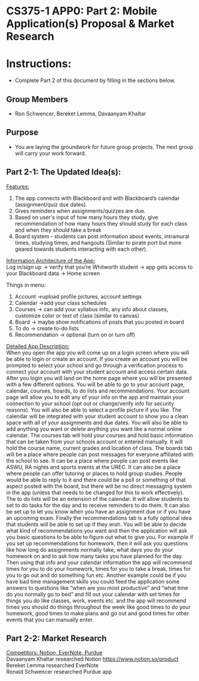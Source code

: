CS375-1 APP0: Part 2: Mobile Application(s) Proposal & Market Research
======================================================================

# Instructions:
* Complete Part 2 of this document by filling in the sections below.

## Group Members
* Ron Schwencer, Bereket Lemma, Davaanyam Khaltar

## Purpose
* You are laying the groundwork for future group projects. The next group will carry your work forward.

## Part 2-1: The Updated Idea(s): 


  
<ins> Features: </ins> <br>
1. The app connects with Blackboard and with Blackboard’s calendar (assignment/quiz due dates). <br>
2. Gives reminders when assignments/quizzes are due. <br>
3. Based on user's input of how many hours they study, give recommendation of how many hours they should study for each class and when they should take a break <br>
4. Board system - students can post information about events, intramural times, studying times, and hangouts (Similar to pirate port but more geared towards students interacting with each other). <br>


<ins> Information Architecture of the App: </ins> <br> 
Log in/sign up -> verify that you’re Whitworth student -> app gets access to your Blackboard data -> Home screen <br>

Things in menu:  <br>
1. Account ->upload profile pictures, account settings<br>
2. Calendar ->add your class schedules  <br>
3. Courses -> can add your syllabus info, any info about classes, customize color or text of class (similar to canvas)  <br>
4. Board -> maybe show notifications of posts that you posted in board  <br>
5. To do -> create to-do lists <br>
6. Recommendation -> optional (turn on or turn off) <br>

<ins>Detailed App Description: </ins> <br> 
When you open the app you will come up on a login screen where you will be able to login or create an account. If you create an account you will be prompted to select your school and go through a verification process to connect your account with your student account and access certain data. After you login you will land on the home page where you will be presented with a few different options. You will be able to go to your account page, calendar, courses, boards, to do lists and recommendations. Your account page will allow you to edit any of your info on the app and maintain your connection to your school (opt out or change/verify info for security reasons). You will also be able to select a profile picture if you like. The calendar will be integrated with your student account to show you a clean space with all of your assignments and due dates. You will also be able to add anything you want or delete anything you want like a normal online calendar. The courses tab will hold your courses and hold basic information that can be taken from your schools account or entered manually. It will hold the course name, current grades and location of class. The boards tab will be a place where people can post messages for everyone affiliated with the school to see. It can be a place where people can post events like ASWU, RA nights and sports events at the UREC. It can also be a place where people can offer tutoring or places to hold group studies. People would be able to reply to it and there could be a poll or something of that aspect posted with the board, but there will be no direct messaging system in the app (unless that needs to be changed for this to work effectively). The to do lists will be an extension of the calendar. It will allow students to set to do tasks for the day and to receive reminders to do them. It can also be set up to let you know when you have an assignment due or if you have an upcoming exam. Finally the recommendations tab is a fully optional idea that students will be able to set up if they wish. You will be able to decide what kind of recommendations you want and then the application will ask you basic questions to be able to figure out what to give you. For example if you set up recommendations for homework, then it will ask you questions like how long do assignments normally take, what days you do your homework on and to ask how many tasks you have planned for the day. Then using that info and your calendar information the app will recommend times for you to do your homework, times for you to take a break, times for you to go out and do something fun etc. Another example could be if you have bad time management skills you could feed the application some answers to questions like “when are you most productive” and “what time do you normally go to bed” and fill out your calendar with set times for things you do like classes, work, events etc. and the app will recommend times you should do things throughout the week like good times to do your homework, good times to make plans and go out and good times for other events that you can manually enter.


## Part 2-2: Market Research

<ins> Competitors: Notion, EverNote, Purdue </ins> <br> 
Davaanyam Khaltar researched Notion https://www.notion.so/product <br> 
Bereket Lemma researched EverNote <br> 
Ronald Schwencer researched Purdue app <br>


  

